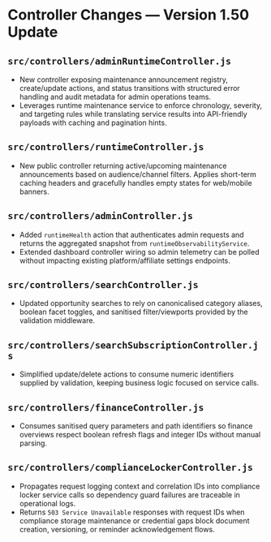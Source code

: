 # Controller Changes — Version 1.50 Update

## `src/controllers/adminRuntimeController.js`
- New controller exposing maintenance announcement registry, create/update actions, and status transitions with structured error
  handling and audit metadata for admin operations teams.
- Leverages runtime maintenance service to enforce chronology, severity, and targeting rules while translating service results
  into API-friendly payloads with caching and pagination hints.

## `src/controllers/runtimeController.js`
- New public controller returning active/upcoming maintenance announcements based on audience/channel filters. Applies short-term
  caching headers and gracefully handles empty states for web/mobile banners.

## `src/controllers/adminController.js`
- Added `runtimeHealth` action that authenticates admin requests and returns the aggregated snapshot from `runtimeObservabilityService`.
- Extended dashboard controller wiring so admin telemetry can be polled without impacting existing platform/affiliate settings endpoints.

## `src/controllers/searchController.js`
- Updated opportunity searches to rely on canonicalised category aliases, boolean facet toggles, and sanitised filter/viewports provided by the validation middleware.

## `src/controllers/searchSubscriptionController.js`
- Simplified update/delete actions to consume numeric identifiers supplied by validation, keeping business logic focused on service calls.

## `src/controllers/financeController.js`
- Consumes sanitised query parameters and path identifiers so finance overviews respect boolean refresh flags and integer IDs without manual parsing.

## `src/controllers/complianceLockerController.js`
- Propagates request logging context and correlation IDs into compliance locker service calls so dependency guard failures are traceable in operational logs.
- Returns `503 Service Unavailable` responses with request IDs when compliance storage maintenance or credential gaps block document creation, versioning, or reminder acknowledgement flows.
